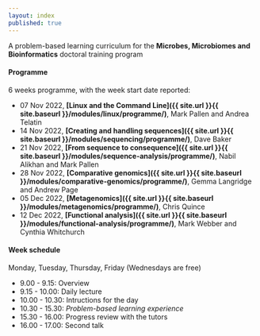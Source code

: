 ```yaml
---
layout: index
published: true
---
```


A problem-based learning curriculum for the **Microbes, Microbiomes and Bioinformatics** doctoral training program
<br> 

#### Programme

6 weeks programme, with the week start date reported:

* 07 Nov 2022, **[Linux and the Command Line]({{ site.url }}{{ site.baseurl }}/modules/linux/programme/)**, Mark Pallen and Andrea Telatin
* 14 Nov 2022, **[Creating and handling sequences]({{ site.url }}{{ site.baseurl }}/modules/sequencing/programme/)**, Dave Baker 
* 21 Nov 2022, **[From sequence to consequence]({{ site.url }}{{ site.baseurl }}/modules/sequence-analysis/programme/)**, Nabil Alikhan and Mark Pallen
* 28 Nov 2022, **[Comparative genomics]({{ site.url }}{{ site.baseurl }}/modules/comparative-genomics/programme/)**, Gemma Langridge and Andrew Page
* 05 Dec 2022, **[Metagenomics]({{ site.url }}{{ site.baseurl }}/modules/metagenomics/programme/)**, Chris Quince
* 12 Dec 2022, **[Functional analysis]({{ site.url }}{{ site.baseurl }}/modules/functional-analysis/programme/)**, Mark Webber and Cynthia Whitchurch

#### Week schedule

Monday, Tuesday, Thursday, Friday (Wednesdays are free)

* 9.00 - 9.15: Overview
* 9.15 - 10.00: Daily lecture
* 10.00 - 10.30: Intructions for the day
* 10.30 - 15.30: *Problem-based learning experience*
* 15.30 - 16.00: Progress review with the tutors
* 16.00 - 17.00: Second talk



 